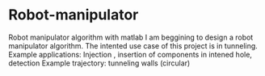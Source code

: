 # Robot-manipulator
Robot manipulator algorithm with matlab
I am beggining to design a robot manipulator algorithm. The intented use case of this project is in tunneling.
Example applications: Injection , insertion of components in intened hole, detection
Example trajectory: tunneling walls (circular)
